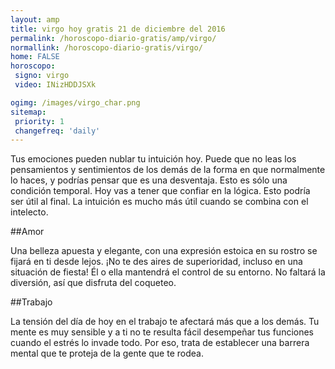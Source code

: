 ```yaml
---
layout: amp
title: virgo hoy gratis 21 de diciembre del 2016 
permalink: /horoscopo-diario-gratis/amp/virgo/
normallink: /horoscopo-diario-gratis/virgo/
home: FALSE
horoscopo:
 signo: virgo
 video: INizHDDJSXk

ogimg: /images/virgo_char.png
sitemap:
 priority: 1
 changefreq: 'daily'
---
```



Tus emociones pueden nublar tu intuición hoy. Puede que no leas los pensamientos y sentimientos de los demás de la forma en que normalmente lo haces, y podrías pensar que es una desventaja. Esto es sólo una condición temporal. Hoy vas a tener que confiar en la lógica. Esto podría ser útil al final. La intuición es mucho más útil cuando se combina con el intelecto.

##Amor

Una belleza apuesta y elegante, con una expresión estoica en su rostro se fijará en ti desde lejos. ¡No te des aires de superioridad, incluso en una situación de fiesta! Él o ella mantendrá el control de su entorno. No faltará la diversión, así que disfruta del coqueteo.

##Trabajo

La tensión del día de hoy en el trabajo te afectará más que a los demás. Tu mente es muy sensible y a ti no te resulta fácil desempeñar tus funciones cuando el estrés lo invade todo. Por eso, trata de establecer una barrera mental que te proteja de la gente que te rodea.